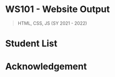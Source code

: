<h1>WS101 - Website Output</h1>
<blockquote>HTML, CSS, JS (SY 2021 - 2022)</blockquote>
<h1>Student List</h1>
<h1>Acknowledgement</h1>
